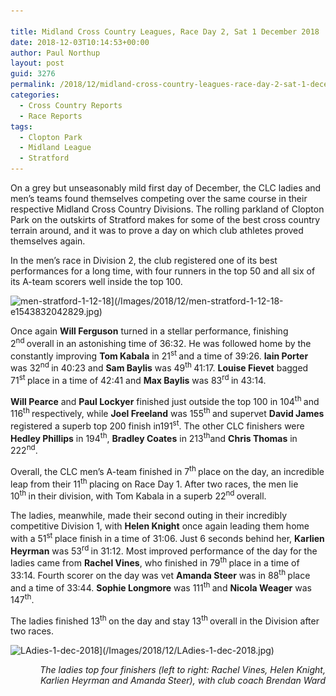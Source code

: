 ```yaml
---

title: Midland Cross Country Leagues, Race Day 2, Sat 1 December 2018
date: 2018-12-03T10:14:53+00:00
author: Paul Northup
layout: post
guid: 3276
permalink: /2018/12/midland-cross-country-leagues-race-day-2-sat-1-december-2018/
categories:
  - Cross Country Reports
  - Race Reports
tags:
  - Clopton Park
  - Midland League
  - Stratford
---
```

On a grey but unseasonably mild first day of December, the CLC ladies and men’s teams found themselves competing over the same course in their respective Midland Cross Country Divisions. The rolling parkland of Clopton Park on the outskirts of Stratford makes for some of the best cross country terrain around, and it was to prove a day on which club athletes proved themselves again.

In the men’s race in Division 2, the club registered one of its best performances for a long time, with four runners in the top 50 and all six of its A-team scorers well inside the top 100.

<img  src="/Images/2018/12/men-stratford-1-12-18-e1543832042829.jpg" alt="men-stratford-1-12-18" width="800" height="600" srcset="/Images/2018/12/men-stratford-1-12-18-e1543832042829.jpg 640w, /Images/2018/12/men-stratford-1-12-18-e1543832042829-300x225.jpg 300w" sizes="(max-width: 800px) 100vw, 800px" />](/Images/2018/12/men-stratford-1-12-18-e1543832042829.jpg)

Once again **Will Ferguson** turned in a stellar performance, finishing 2<sup>nd </sup>overall in an astonishing time of 36:32. He was followed home by the constantly improving **Tom Kabala** in 21<sup>st </sup>and a time of 39:26. **Iain Porter** was 32<sup>nd </sup>in 40:23 and **Sam Baylis** was 49<sup>th </sup>41:17. **Louise Fievet** bagged 71<sup>st </sup>place in a time of 42:41 and **Max Baylis** was 83<sup>rd </sup>in 43:14.

**Will Pearce** and **Paul Lockyer** finished just outside the top 100 in 104<sup>th </sup>and 116<sup>th </sup>respectively, while **Joel Freeland** was 155<sup>th </sup>and supervet **David James** registered a superb top 200 finish in191<sup>st</sup>. The other CLC finishers were **Hedley Phillips** in 194<sup>th</sup>, **Bradley Coates** in 213<sup>th</sup>and **Chris Thomas** in 222<sup>nd</sup>.

Overall, the CLC men’s A-team finished in 7<sup>th </sup>place on the day, an incredible leap from their 11<sup>th </sup>placing on Race Day 1. After two races, the men lie 10<sup>th </sup>in their division, with Tom Kabala in a superb 22<sup>nd </sup>overall.

The ladies, meanwhile, made their second outing in their incredibly competitive Division 1, with **Helen Knight** once again leading them home with a 51<sup>st </sup>place finish in a time of 31:06. Just 6 seconds behind her, **Karlien Heyrman** was 53<sup>rd </sup>in 31:12. Most improved performance of the day for the ladies came from **Rachel Vines**, who finished in 79<sup>th </sup>place in a time of 33:14. Fourth scorer on the day was vet **Amanda Steer** was in 88<sup>th </sup>place and a time of 33:44. **Sophie Longmore** was 111<sup>th </sup>and **Nicola Weager** was 147<sup>th</sup>.

The ladies finished 13<sup>th </sup>on the day and stay 13<sup>th </sup>overall in the Division after two races.

<img  src="/Images/2018/12/LAdies-1-dec-2018.jpg" alt="LAdies-1-dec-2018" width="800" height="533" srcset="/Images/2018/12/LAdies-1-dec-2018.jpg 960w, /Images/2018/12/LAdies-1-dec-2018-300x200.jpg 300w, /Images/2018/12/LAdies-1-dec-2018-768x512.jpg 768w" sizes="(max-width: 800px) 100vw, 800px" />](/Images/2018/12/LAdies-1-dec-2018.jpg)

<p style="text-align: right;">
  <em>The ladies top four finishers (left to right: Rachel Vines, Helen Knight, Karlien Heyrman and Amanda Steer), with club coach Brendan Ward</em>
</p>